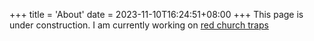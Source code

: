 +++
title = 'About'
date = 2023-11-10T16:24:51+08:00
+++
 This page is under construction.
I am currently working on 
<a href="/traps/redchurch">red church traps</a>